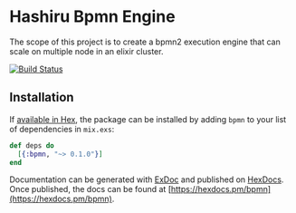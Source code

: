 # Hashiru Bpmn Engine

The scope of this project is to create a bpmn2 execution engine that can scale on multiple node in an elixir cluster.

[![Build Status](https://travis-ci.org/Around25/hashiru-bpmn.svg?branch=master)](https://travis-ci.org/Around25/hashiru-bpmn)

## Installation

If [available in Hex](https://hex.pm/docs/publish), the package can be installed
by adding `bpmn` to your list of dependencies in `mix.exs`:

```elixir
def deps do
  [{:bpmn, "~> 0.1.0"}]
end
```

Documentation can be generated with [ExDoc](https://github.com/elixir-lang/ex_doc)
and published on [HexDocs](https://hexdocs.pm). Once published, the docs can
be found at [https://hexdocs.pm/bpmn](https://hexdocs.pm/bpmn).


